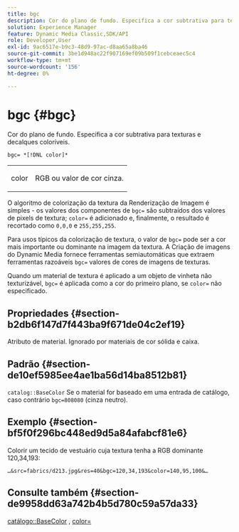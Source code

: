 ```yaml
---
title: bgc
description: Cor do plano de fundo. Especifica a cor subtrativa para texturas e decalques coloríveis.
solution: Experience Manager
feature: Dynamic Media Classic,SDK/API
role: Developer,User
exl-id: 9ac6517e-b9c3-48d9-97ac-d8aa65a8ba46
source-git-commit: 3be1d948ac22f907169ef09b509f1cebceaec5c4
workflow-type: tm+mt
source-wordcount: '156'
ht-degree: 0%

---
```


# bgc {#bgc}

Cor do plano de fundo. Especifica a cor subtrativa para texturas e decalques coloríveis.

`bgc= *[!DNL color]*`

<table id="simpletable_131302355CAB4900A7B45FED903A1AAD" class="- topic/simpletable "> 
 <tr class="- topic/strow strow"> 
  <td class="- topic/stentry stentry"> <p><span class="+ topic/keyword sw-d/varname varname"> color</span> </p> </td> 
  <td class="- topic/stentry stentry"> <p>RGB ou valor de cor cinza. </p></td> 
 </tr> 
</table>

O algoritmo de colorização da textura da Renderização de Imagem é simples - os valores dos componentes de `bgc=` são subtraídos dos valores de pixels de textura; `color=` é adicionado e, finalmente, o resultado é recortado como `0,0,0` e `255,255,255`.

Para usos típicos da colorização de textura, o valor de `bgc=` pode ser a cor mais importante ou dominante na imagem da textura. A Criação de imagens do Dynamic Media fornece ferramentas semiautomáticas que extraem ferramentas razoáveis `bgc=` valores de cores de imagens de texturas.

Quando um material de textura é aplicado a um objeto de vinheta não texturizável, `bgc=` é aplicada como a cor do primeiro plano, se `color=` não especificado.

## Propriedades {#section-b2db6f147d7f443ba9f671de04c2ef19}

Atributo de material. Ignorado por materiais de cor sólida e caixa.

## Padrão {#section-de10ef5985ee4ae1ba56d14ba8512b81}

`catalog::BaseColor` Se o material for baseado em uma entrada de catálogo, caso contrário `bgc=808080` (cinza neutro).

## Exemplo {#section-bf5f0f296bc448ed9d5a84afabcf81e6}

Colorir um tecido de vestuário cuja textura tenha a RGB dominante 120,34,193:

`…&src=fabrics/d213.jpg&res=40&bgc=120,34,193&color=140,95,100&…`

## Consulte também {#section-de9958dd63a742b4b5d780c59a57da33}

[catálogo::BaseColor](../../../../../ir-api/material-cat/image-rendering-api-ref/c-ir-material-catalog/c-ir-material-data-reference/r-ir-basecolor.md#reference-5f02371b1d8e444ab12d2614d9792de8) , [color=](../../../../../ir-api/http-protocol/image-rendering-api-ref/c-ir-http-protocol-ref/c-ir-http-protocol-command-reference/r-ir-http-color.md#reference-ea3cba9edfe94dbab86d8f123a9ed0aa)
